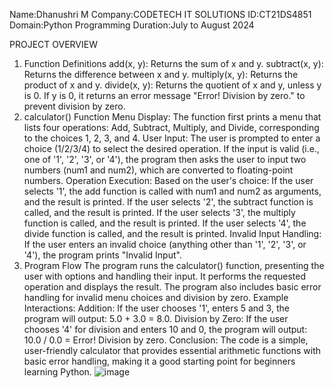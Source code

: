 Name:Dhanushri M
Company:CODETECH IT SOLUTIONS
ID:CT21DS4851
Domain:Python Programming
Duration:July to August 2024

PROJECT OVERVIEW

1. Function Definitions
add(x, y): Returns the sum of x and y.
subtract(x, y): Returns the difference between x and y.
multiply(x, y): Returns the product of x and y.
divide(x, y): Returns the quotient of x and y, unless y is 0. If y is 0, it returns an error message "Error! Division by zero." to prevent division by zero.
2. calculator() Function
Menu Display:
The function first prints a menu that lists four operations: Add, Subtract, Multiply, and Divide, corresponding to the choices 1, 2, 3, and 4.
User Input:
The user is prompted to enter a choice (1/2/3/4) to select the desired operation.
If the input is valid (i.e., one of '1', '2', '3', or '4'), the program then asks the user to input two numbers (num1 and num2), which are converted to floating-point numbers.
Operation Execution:
Based on the user's choice:
If the user selects '1', the add function is called with num1 and num2 as arguments, and the result is printed.
If the user selects '2', the subtract function is called, and the result is printed.
If the user selects '3', the multiply function is called, and the result is printed.
If the user selects '4', the divide function is called, and the result is printed.
Invalid Input Handling:
If the user enters an invalid choice (anything other than '1', '2', '3', or '4'), the program prints "Invalid Input".
3. Program Flow
The program runs the calculator() function, presenting the user with options and handling their input.
It performs the requested operation and displays the result.
The program also includes basic error handling for invalid menu choices and division by zero.
Example Interactions:
Addition:
If the user chooses '1', enters 5 and 3, the program will output: 5.0 + 3.0 = 8.0.
Division by Zero:
If the user chooses '4' for division and enters 10 and 0, the program will output: 10.0 / 0.0 = Error! Division by zero.
Conclusion:
The code is a simple, user-friendly calculator that provides essential arithmetic functions with basic error handling, making it a good starting point for beginners learning Python.
![image](https://github.com/user-attachments/assets/f860e5ac-8f3e-43b1-b122-3a5a14169354)

